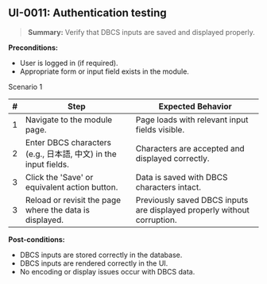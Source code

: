 ## **UI-0011:** Authentication testing  

> **Summary:** Verify that DBCS inputs are saved and displayed properly.  <br>

**Preconditions:**

 - User is logged in (if required).
 - Appropriate form or input field exists in the module.

Scenario 1 

 | \# | Step | Expected Behavior | 
 |----|------|-------------------| 
 |  1 | Navigate to the module page.                                        | Page loads with relevant input fields visible.   | 
 |  2 | Enter DBCS characters (e.g., 日本語, 中文) in the input fields.      | Characters are accepted and displayed correctly.   | 
 |  3 | Click the 'Save' or equivalent action button.                       | Data is saved with DBCS characters intact.   |  
 |  3 | Reload or revisit the page where the data is displayed.             | Previously saved DBCS inputs are displayed properly without corruption.   |  


**Post-conditions:**  

 - DBCS inputs are stored correctly in the database.  
 - DBCS inputs are rendered correctly in the UI.  
 - No encoding or display issues occur with DBCS data.  
